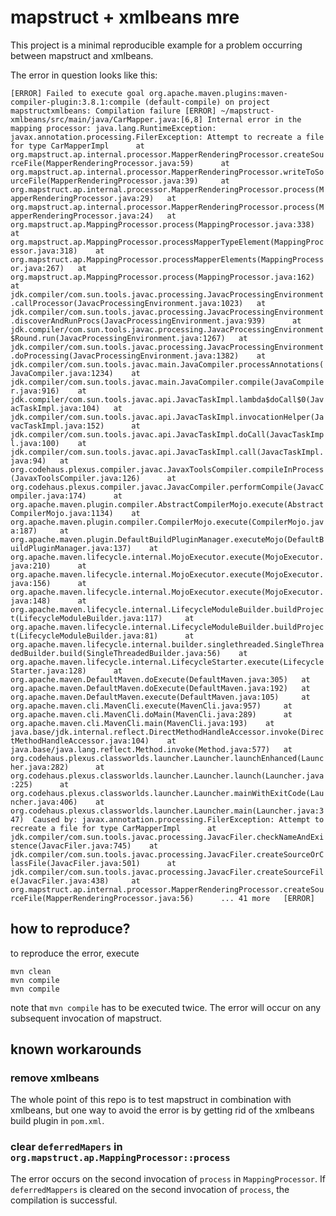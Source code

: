 # mapstruct + xmlbeans mre

This project is a minimal reproducible example for a problem occurring between mapstruct and xmlbeans.

The error in question looks like this:

`
[ERROR] Failed to execute goal org.apache.maven.plugins:maven-compiler-plugin:3.8.1:compile (default-compile) on project mapstructxmlbeans: Compilation failure
[ERROR] ~/mapstruct-xmlbeans/src/main/java/CarMapper.java:[6,8] Internal error in the mapping processor: java.lang.RuntimeException: javax.annotation.processing.FilerException: Attempt to recreate a file for type CarMapperImpl  	at org.mapstruct.ap.internal.processor.MapperRenderingProcessor.createSourceFile(MapperRenderingProcessor.java:59)  	at org.mapstruct.ap.internal.processor.MapperRenderingProcessor.writeToSourceFile(MapperRenderingProcessor.java:39)  	at org.mapstruct.ap.internal.processor.MapperRenderingProcessor.process(MapperRenderingProcessor.java:29)  	at org.mapstruct.ap.internal.processor.MapperRenderingProcessor.process(MapperRenderingProcessor.java:24)  	at org.mapstruct.ap.MappingProcessor.process(MappingProcessor.java:338)  	at org.mapstruct.ap.MappingProcessor.processMapperTypeElement(MappingProcessor.java:318)  	at org.mapstruct.ap.MappingProcessor.processMapperElements(MappingProcessor.java:267)  	at org.mapstruct.ap.MappingProcessor.process(MappingProcessor.java:162)  	at jdk.compiler/com.sun.tools.javac.processing.JavacProcessingEnvironment.callProcessor(JavacProcessingEnvironment.java:1023)  	at jdk.compiler/com.sun.tools.javac.processing.JavacProcessingEnvironment.discoverAndRunProcs(JavacProcessingEnvironment.java:939)  	at jdk.compiler/com.sun.tools.javac.processing.JavacProcessingEnvironment$Round.run(JavacProcessingEnvironment.java:1267)  	at jdk.compiler/com.sun.tools.javac.processing.JavacProcessingEnvironment.doProcessing(JavacProcessingEnvironment.java:1382)  	at jdk.compiler/com.sun.tools.javac.main.JavaCompiler.processAnnotations(JavaCompiler.java:1234)  	at jdk.compiler/com.sun.tools.javac.main.JavaCompiler.compile(JavaCompiler.java:916)  	at jdk.compiler/com.sun.tools.javac.api.JavacTaskImpl.lambda$doCall$0(JavacTaskImpl.java:104)  	at jdk.compiler/com.sun.tools.javac.api.JavacTaskImpl.invocationHelper(JavacTaskImpl.java:152)  	at jdk.compiler/com.sun.tools.javac.api.JavacTaskImpl.doCall(JavacTaskImpl.java:100)  	at jdk.compiler/com.sun.tools.javac.api.JavacTaskImpl.call(JavacTaskImpl.java:94)  	at org.codehaus.plexus.compiler.javac.JavaxToolsCompiler.compileInProcess(JavaxToolsCompiler.java:126)  	at org.codehaus.plexus.compiler.javac.JavacCompiler.performCompile(JavacCompiler.java:174)  	at org.apache.maven.plugin.compiler.AbstractCompilerMojo.execute(AbstractCompilerMojo.java:1134)  	at org.apache.maven.plugin.compiler.CompilerMojo.execute(CompilerMojo.java:187)  	at org.apache.maven.plugin.DefaultBuildPluginManager.executeMojo(DefaultBuildPluginManager.java:137)  	at org.apache.maven.lifecycle.internal.MojoExecutor.execute(MojoExecutor.java:210)  	at org.apache.maven.lifecycle.internal.MojoExecutor.execute(MojoExecutor.java:156)  	at org.apache.maven.lifecycle.internal.MojoExecutor.execute(MojoExecutor.java:148)  	at org.apache.maven.lifecycle.internal.LifecycleModuleBuilder.buildProject(LifecycleModuleBuilder.java:117)  	at org.apache.maven.lifecycle.internal.LifecycleModuleBuilder.buildProject(LifecycleModuleBuilder.java:81)  	at org.apache.maven.lifecycle.internal.builder.singlethreaded.SingleThreadedBuilder.build(SingleThreadedBuilder.java:56)  	at org.apache.maven.lifecycle.internal.LifecycleStarter.execute(LifecycleStarter.java:128)  	at org.apache.maven.DefaultMaven.doExecute(DefaultMaven.java:305)  	at org.apache.maven.DefaultMaven.doExecute(DefaultMaven.java:192)  	at org.apache.maven.DefaultMaven.execute(DefaultMaven.java:105)  	at org.apache.maven.cli.MavenCli.execute(MavenCli.java:957)  	at org.apache.maven.cli.MavenCli.doMain(MavenCli.java:289)  	at org.apache.maven.cli.MavenCli.main(MavenCli.java:193)  	at java.base/jdk.internal.reflect.DirectMethodHandleAccessor.invoke(DirectMethodHandleAccessor.java:104)  	at java.base/java.lang.reflect.Method.invoke(Method.java:577)  	at org.codehaus.plexus.classworlds.launcher.Launcher.launchEnhanced(Launcher.java:282)  	at org.codehaus.plexus.classworlds.launcher.Launcher.launch(Launcher.java:225)  	at org.codehaus.plexus.classworlds.launcher.Launcher.mainWithExitCode(Launcher.java:406)  	at org.codehaus.plexus.classworlds.launcher.Launcher.main(Launcher.java:347)  Caused by: javax.annotation.processing.FilerException: Attempt to recreate a file for type CarMapperImpl  	at jdk.compiler/com.sun.tools.javac.processing.JavacFiler.checkNameAndExistence(JavacFiler.java:745)  	at jdk.compiler/com.sun.tools.javac.processing.JavacFiler.createSourceOrClassFile(JavacFiler.java:501)  	at jdk.compiler/com.sun.tools.javac.processing.JavacFiler.createSourceFile(JavacFiler.java:438)  	at org.mapstruct.ap.internal.processor.MapperRenderingProcessor.createSourceFile(MapperRenderingProcessor.java:56)  	... 41 more  
[ERROR] 
`

## how to reproduce?

to reproduce the error, execute

```
mvn clean
mvn compile
mvn compile
```

note that `mvn compile` has to be executed twice. The error will occur on any subsequent invocation of mapstruct.

## known workarounds

### remove xmlbeans

The whole point of this repo is to test mapstruct in combination with xmlbeans, but one way to avoid the error is by getting rid of the xmlbeans build plugin in `pom.xml`.

### clear `deferredMapers` in `org.mapstruct.ap.MappingProcessor::process`

The error occurs on the second invocation of `process` in `MappingProcessor`. If `deferredMappers` is cleared on the second invocation of `process`, the compilation is successful.